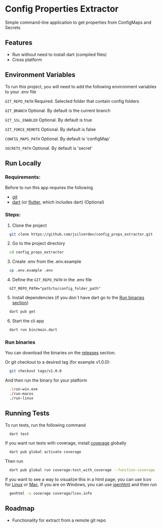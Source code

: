 # Config Properties Extractor

Simple command-line application to get properties from ConfigMaps and Secrets

## Features

- Run without need to install dart (compiled files)
- Cross platform

## Environment Variables

To run this project, you will need to add the following environment variables to your .env file

`GIT_REPO_PATH` Required. Selected folder that contain config folders

`GIT_BRANCH` Optional. By default is the current branch

`GIT_SSL_ENABLED` Optional. By default is true

`GIT_FORCE_REMOTE` Optional. By default is false

`CONFIG_MAPS_PATH` Optional. By default is 'configMap'

`SECRETS_PATH` Optional. By default is 'secret'

## Run Locally

### Requirements:

Before to run this app requires the following

- [git](https://git-scm.com/downloads)
- [dart](https://dart.dev/get-dart) (or [flutter](https://docs.flutter.dev/get-started/install), which includes dart) (Optional)

### Steps:

1. Clone the project

```bash
  git clone https://github.com/jsilverdev/config_props_extractor.git
```

2. Go to the project directory

```bash
  cd config_props_extractor
```

3. Create .env from the .env.example

```bash
  cp .env.example .env
```

4. Define the `GIT_REPO_PATH` in the .env file

```dotenv
  GIT_REPO_PATH="path/to/config_folder_path"
```

5. Install dependencies (if you don´t have dart go to the [Run binaries section](#run-binaries))

```bash
  dart pub get
```

6. Start the cli app

```bash
  dart run bin/main.dart
```

### Run binaries

You can download the binaries on the [releases](https://github.com/jsilverdev/config_props_extractor/releases) section.

Or git checkout to a desired tag (for example v1.0.0):

```bash
  git checkout tags/v1.0.0
```

And then run the binary for your platform

```bash
  .\run-win.exe
  ./run-macos
  ./run-linux
```

## Running Tests

To run tests, run the following command

```bash
  dart test
```

If you want run tests with coverage, install [coverage](https://pub.dev/packages/coverage) globally

```bash
  dart pub global activate coverage
```

Then run

```bash
  dart pub global run coverage:test_with_coverage --function-coverage --branch-coverage
```

If you want to see a way to visualize this in a html page, you can use lcov for [Linux](https://github.com/linux-test-project/lcov) or [Mac](https://formulae.brew.sh/formula/lcov). If you are on Windows, you can use [jgenhtml](https://github.com/ricksbrown/jgenhtml) and then run

```bash
  genhtml -o coverage coverage/lcov.info
```

## Roadmap

- Functionality for extract from a remote git repo